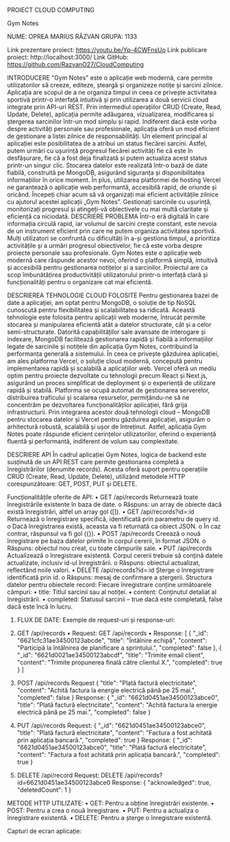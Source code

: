 PROIECT CLOUD COMPUTING

Gym Notes


 




NUME: OPREA MARIUS RĂZVAN
GRUPA: 1133


Link prezentare proiect:
https://youtu.be/Yp-4CWFnsUo
Link publicare proiect:
http://localhost:3000/
Link GitHub:
https://github.com/RazvanO27/CloudComputing

INTRODUCERE
"Gym Notes" este o aplicație web modernă, care permite utilizatorilor să creeze, editeze, șteargă și organizeze notițe și sarcini zilnice. Aplicația are scopul de a ne organiza timpul in ceea ce privește activitatea sportivă printr-o interfață intuitivă și prin utilizarea a două servicii cloud integrate prin API-uri REST.
Prin intermediul operațiilor CRUD (Create, Read, Update, Delete), aplicația permite adăugarea, vizualizarea, modificarea și ștergerea sarcinilor într-un mod simplu și rapid. Indiferent dacă este vorba despre activități personale sau profesionale, aplicația oferă un mod eficient de gestionare a listei zilnice de responsabilități.
Un element principal al aplicației este posibilitatea de a atribui un status fiecărei sarcini. Astfel, putem urmări cu ușurință progresul fiecărei activități fie că este în desfășurare, fie că a fost deja finalizată și putem actualiza acest status printr-un singur clic.
Stocarea datelor este realizată într-o bază de date fiabilă, construită pe MongoDB, asigurând siguranța și disponibilitatea informațiilor în orice moment. În plus, utilizarea platformei de hosting Vercel ne garantează o aplicație web performantă, accesibilă rapid, de oriunde și oricând.
Începeți chiar acum să vă organizați mai eficient activitățile zilnice cu ajutorul acestei aplicații „Gym Notes”. Gestionați sarcinile cu ușurință, monitorizați progresul și atingeți-vă obiectivele cu mai multă claritate și eficiență ca niciodată.
DESCRIERE PROBLEMA
Într-o eră digitală în care informația circulă rapid, iar volumul de sarcini crește constant, este nevoia de un instrument eficient prin care ne putem organiza activitatea sportivă. Mulți utilizatori se confruntă cu dificultăți în a-și gestiona timpul, a prioritiza activitățile și a urmări progresul obiectivelor, fie că este vorba despre proiecte personale sau profesionale.
Gym Notes este o aplicație web modernă care răspunde acestor nevoi, oferind o platformă simplă, intuitivă și accesibilă pentru gestionarea notițelor și a sarcinilor. Proiectul are ca scop îmbunătățirea productivității utilizatorului printr-o interfață clară și funcționalități pentru o organizare cat mai eficientă.

DESCRIEREA TEHNOLOGIE CLOUD FOLOSITE
Pentru gestionarea bazei de date a aplicației, am optat pentru MongoDB, o soluție de tip NoSQL cunoscută pentru flexibilitatea și scalabilitatea sa ridicată. Această tehnologie este folosita pentru aplicații web moderne, întrucât permite stocarea și manipularea eficientă atât a datelor structurate, cât și a celor semi-structurate. Datorită capabilităților sale avansate de interogare și indexare, MongoDB facilitează gestionarea rapidă și fiabilă a informațiilor legate de sarcinile și notițele din aplicația Gym Notes, contribuind la performanța generală a sistemului.
În ceea ce privește găzduirea aplicației, am ales platforma Vercel, o soluție cloud modernă, concepută pentru implementarea rapidă și scalabilă a aplicațiilor web. Vercel oferă un mediu optim pentru proiecte dezvoltate cu tehnologii precum React și Next.js, asigurând un proces simplificat de deployment și o experiență de utilizare rapidă și stabilă. Platforma se ocupă automat de gestionarea serverelor, distribuirea traficului și scalarea resurselor, permițându-ne să ne concentrăm pe dezvoltarea funcționalităților aplicației, fără grija infrastructurii.
Prin integrarea acestor două tehnologii cloud – MongoDB pentru stocarea datelor și Vercel pentru găzduirea aplicației, asigurăm o arhitectură robustă, scalabilă și ușor de întreținut. Astfel, aplicația Gym Notes poate răspunde eficient cerințelor utilizatorilor, oferind o experiență fluentă și performantă, indiferent de volum sau complexitate.

DESCRIERE API
În cadrul aplicației Gym Notes, logica de backend este susținută de un API REST care permite gestionarea completă a înregistrărilor (denumite records). Acesta oferă suport pentru operațiile CRUD (Create, Read, Update, Delete), utilizând metodele HTTP corespunzătoare: GET, POST, PUT și DELETE.

Funcționalitățile oferite de API:
•	GET /api/records
Returnează toate înregistrările existente în baza de date.
o	Răspuns: un array de obiecte dacă există înregistrări, altfel un array gol ([]).
•	GET /api/records?id=:id
Returnează o înregistrare specifică, identificată prin parametru de query id.
o	Dacă înregistrarea există, aceasta va fi returnată ca obiect JSON.
o	În caz contrar, răspunsul va fi gol ({}).
•	POST /api/records
Creează o nouă înregistrare pe baza datelor primite în corpul cererii, în format JSON.
o	Răspuns: obiectul nou creat, cu toate câmpurile sale.
•	PUT /api/records
Actualizează o înregistrare existentă. Corpul cererii trebuie să conțină datele actualizate, inclusiv id-ul înregistrării.
o	Răspuns: obiectul actualizat, reflectând noile valori.
•	DELETE /api/records?id=:id
Șterge o înregistrare identificată prin id.
o	Răspuns: mesaj de confirmare a ștergerii.
Structura datelor pentru obiectele record:
Fiecare înregistrare conține următoarele câmpuri:
•	title: Titlul sarcinii sau al notiței.
•	content: Conținutul detaliat al înregistrării.
•	completed: Statusul sarcinii – true dacă este completată, false dacă este încă în lucru.
1.	FLUX DE DATE:
Exemple de request-uri și response-uri:
1. GET /api/records
• Request: GET /api/records
• Response:
 [
  {
    "_id": "6621cfc31ae34500123abcde",
    "title": "Întâlnire echipă",
    "content": "Participă la întâlnirea de planificare a sprintului.",
    "completed": false
  },
  {
    "_id": "6621d0021ae34500123abcdf",
    "title": "Trimite email client",
    "content": "Trimite propunerea finală către clientul X.",
    "completed": true
  }
]

2.	POST /api/records
Request 
{
  "title": "Plată factură electricitate",
  "content": "Achită factura la energie electrică până pe 25 mai.",
  "completed": false
}
Response:
{
  "_id": "6621d0451ae34500123abce0",
  "title": "Plată factură electricitate",
  "content": "Achită factura la energie electrică până pe 25 mai.",
  "completed": false
}

3.	PUT /api/records
Request:
{
  "_id": "6621d0451ae34500123abce0",
  "title": "Plată factură electricitate",
  "content": "Factura a fost achitată prin aplicația bancară.",
  "completed": true
}
Response:
{
  "_id": "6621d0451ae34500123abce0",
  "title": "Plată factură electricitate",
  "content": "Factura a fost achitată prin aplicația bancară.",
  "completed": true
}
4.	DELETE /api/record
Request:
DELETE /api/records?id=6621d0451ae34500123abce0
Response:
{
  "acknowledged": true,
  "deletedCount": 1
}

METODE HTTP UTILIZATE:
• GET: Pentru a obține înregistrări existente.
• POST: Pentru a crea o nouă înregistrare.
• PUT: Pentru a actualiza o înregistrare existentă.
• DELETE: Pentru a șterge o înregistrare existentă.






Capturi de ecran aplicație:
 

 

 

